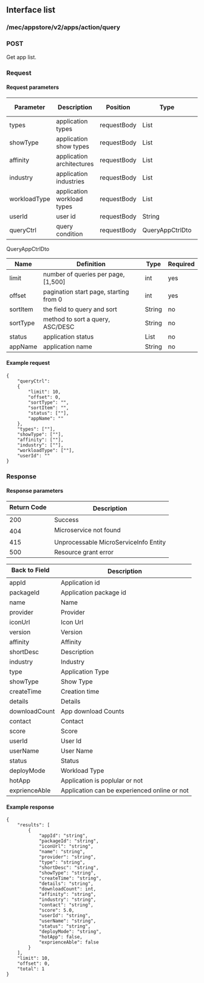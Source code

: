 ## Interface list

### /mec/appstore/v2/apps/action/query
###  POST

Get app list.

### Request
#### Request parameters
| Parameter     | Description               | Position |Type            | Required or not |
| ------------ | -------------------------- | -------- | --------------- | -------- |
| types        | application types          | requestBody | List<String>    | no       |
| showType     | application show types     | requestBody | List<String>    | no       |
| affinity     | application architectures  | requestBody | List<String>    | no       |
| industry     | application industries     | requestBody | List<String>    | no       |
| workloadType | application workload types | requestBody | List<String>    | no       |
| userId       | user id                    | requestBody | String          | no       |
| queryCtrl    | query condition            | requestBody | QueryAppCtrlDto | yes      |

QueryAppCtrlDto

| Name     | Definition                               | Type         | Required |
| -------- | ---------------------------------------- | ------------ | -------- |
| limit    | number of queries per page, [1,500]      | int          | yes      |
| offset   | pagination start page, starting from 0 | int          | yes      |
| sortItem | the field to query and sort               | String       | no       |
| sortType | method to sort a query, ASC/DESC           | String       | no       |
| status   | application status                       | List<String> | no       |
| appName  | application name                         | String       | no       |

#### Example request
```
{
    "queryCtrl":
    {
        "limit": 10,
        "offset": 0,
        "sortType": "",
        "sortItem": "",
        "status": [""],
        "appName": ""
    },
    "types": [""],
    "showType": [""],
    "affinity": [""],
    "industry": [""],
    "workloadType": [""],
    "userId": ""
}
```

### Response
#### Response parameters
|Return Code  |Description|
|-----|-----|
|200 | Success |
|404 | Microservice not found |
|415 | Unprocessable MicroServiceInfo Entity  |
|500 | Resource grant error |

|Back to Field   |Description|
|-----|-----|
|appId | Application id |
|packageId | Application package id |
|name | Name |
|provider | Provider |
|iconUrl | Icon Url |
|version | Version |
|affinity | Affinity |
|shortDesc | Description |
|industry | Industry |
|type | Application Type |
|showType | Show Type |
|createTime | Creation time |
|details | Details |
|downloadCount | App download Counts |
|contact | Contact |
|score | Score |
|userId | User Id |
|userName | User Name |
|status | Status |
|deployMode | Workload Type |
|hotApp | Application is poplular or not |
|exprienceAble | Application can be experienced online or not |

#### Example response
```
{
    "results": [
        {
            "appId": "string",
            "packageId": "string",
            "iconUrl": "string",
            "name": "string",
            "provider": "string",
            "type": "string",
            "shortDesc": "string",
            "showType": "string",
            "createTime": "string",
            "details": "string",
            "downloadCount": int,
            "affinity": "string",
            "industry": "string",
            "contact": "string",
            "score": 5.0,
            "userId": "string",
            "userName": "string",
            "status": "string",
            "deployMode": "string",
            "hotApp": false,
            "exprienceAble": false
        }
    ],
    "limit": 10,
    "offset": 0,
    "total": 1
}
```
